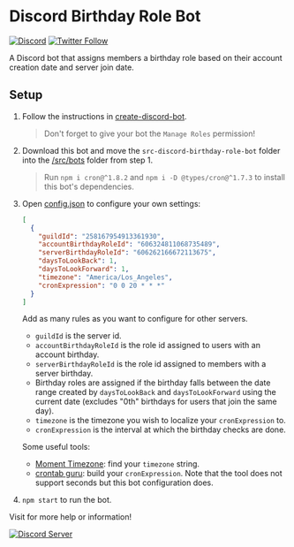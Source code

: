 # Discord Birthday Role Bot

[![Discord](https://discord.com/api/guilds/258167954913361930/embed.png)](https://discord.gg/WjEFnzC) [![Twitter Follow](https://img.shields.io/twitter/follow/peterthehan.svg?style=social)](https://twitter.com/peterthehan)

A Discord bot that assigns members a birthday role based on their account creation date and server join date.

## Setup

1. Follow the instructions in [create-discord-bot](https://github.com/peterthehan/create-discord-bot).

   > Don't forget to give your bot the `Manage Roles` permission!

2. Download this bot and move the `src-discord-birthday-role-bot` folder into the [/src/bots](https://github.com/peterthehan/create-discord-bot/tree/master/src/bots) folder from step 1.

   > Run `npm i cron@^1.8.2` and `npm i -D @types/cron@^1.7.3` to install this bot's dependencies.

3. Open [config.json](./src-discord-birthday-role-bot/config.json) to configure your own settings:

   ```json
   [
     {
       "guildId": "258167954913361930",
       "accountBirthdayRoleId": "606324811068735489",
       "serverBirthdayRoleId": "606262166672113675",
       "daysToLookBack": 1,
       "daysToLookForward": 1,
       "timezone": "America/Los_Angeles",
       "cronExpression": "0 0 20 * * *"
     }
   ]
   ```

   Add as many rules as you want to configure for other servers.

   - `guildId` is the server id.
   - `accountBirthdayRoleId` is the role id assigned to users with an account birthday.
   - `serverBirthdayRoleId` is the role id assigned to members with a server birthday.
   - Birthday roles are assigned if the birthday falls between the date range created by `daysToLookBack` and `daysToLookForward` using the current date (excludes "0th" birthdays for users that join the same day).
   - `timezone` is the timezone you wish to localize your `cronExpression` to.
   - `cronExpression` is the interval at which the birthday checks are done.

   Some useful tools:

   - [Moment Timezone](https://momentjs.com/timezone): find your `timezone` string.
   - [crontab guru](https://crontab.guru): build your `cronExpression`. Note that the tool does not support seconds but this bot configuration does.

4. `npm start` to run the bot.

Visit for more help or information!

<a href="https://discord.gg/WjEFnzC">
  <img src="https://discord.com/api/guilds/258167954913361930/embed.png?style=banner2" title="Discord Server"/>
</a>
